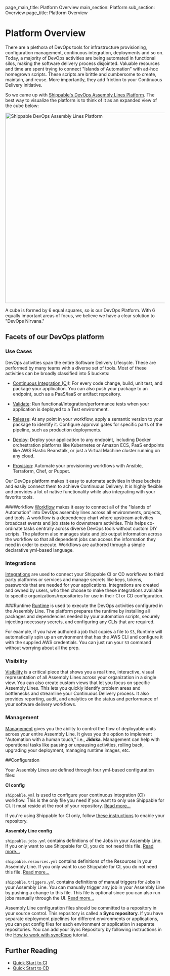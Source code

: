page_main_title: Platform Overview
main_section: Platform
sub_section: Overview
page_title: Platform Overview

# Platform Overview
There are a plethora of DevOps tools for infrastructure provisioning, configuration management, continuous integration, deployments and so on. Today, a majority of DevOps activities are being automated in functional silos, making the software delivery process disjointed. Valuable resources and time are spent trying to connect "Islands of Automation" with ad-hoc homegrown scripts. These scripts are brittle and cumbersome to create, maintain, and reuse. More importantly, they add friction to your Continuous Delivery initiative.

So we came up with [Shippable's DevOps Assembly Lines Platform](https://www.shippable.com/devops-assembly-lines.html). The best way to visualize the platform is to think of it as an expanded view of the cube below:  

<img src="/images/platform/assembly-lines.jpg" alt="Shippable DevOps Assembly Lines Platform" style="width:600px;"/>

A cube is formed by 6 equal squares, so is our DevOps Platform.  With 6 equally important areas of focus, we believe we have a clear solution to "DevOps Nirvana."

## Facets of our DevOps platform

### Use Cases
DevOps activities span the entire Software Delivery Lifecycle. These are performed by many teams with a diverse set of tools. Most of these activities can be broadly classified into 5 buckets:

- [Continuous Integration (CI)](/ci/why-continuous-integration/): For every code change, build, unit test, and package your application. You can also push your package to an endpoint, such as a PaaS/IaaS or artifact repository.

- [Validate](/validate/devops-validate/): Run functional/integration/performance tests when your application is deployed to a Test environment.

- [Release](/release/devops-release-management/): At any point in your workflow, apply a semantic version to your package to identify it. Configure approval gates for specific parts of the pipeline, such as production deployments.

- [Deploy](/deploy/why-deploy/): Deploy your application to any endpoint, including Docker orchestration platforms like Kubernetes or Amazon ECS, PaaS endpoints like AWS Elastic Beanstalk, or just a Virtual Machine cluster running on any cloud.

- [Provision](/provision/why-infrastructure-provisioning/): Automate your provisioning workflows with Ansible, Terraform, Chef, or Puppet.

Our DevOps platform makes it easy to automate activities in these buckets and easily connect them to achieve Continuous Delivery. It is highly flexible and provides a lot of native functionality while also integrating with your favorite tools.

###Workflow
[Workflow](workflow/overview) makes it easy to connect all of the "Islands of Automation" into DevOps assembly lines across all environments, projects, and tools. A workflow is a dependency chart where upstream activities broadcast events and job state to downstream activities. This helps co-ordinate tasks centrally across diverse DevOps tools without custom DIY scripts. The platform also manages state and job output information across the workflow so that all dependent jobs can access the information they need in order to execute.  Workflows are authored through a simple declarative yml-based language.

### Integrations
[Integrations](/platform/integration/overview) are used to connect your Shippable CI or CD workflows to third party platforms or services and manage secrets like keys, tokens, passwords that are needed for your applications. Integrations are created and owned by users, who then choose to make these integrations available to specific organizations/repositories for use in their CI or CD configuration.  

###Runtime
[Runtime](/platform/runtime/overview/) is used to execute the DevOps activities configured in the Assembly Line. The platform prepares the runtime by installing all packages and dependencies needed by your automation scripts, securely injecting necessary secrets, and configuring any CLIs that are required.

For example, if you have authored a job that copies a file to `S3`, Runtime will automatically spin up an environment that has the AWS CLI and configure it with the supplied AWS credentials. You can just run your `S3` command without worrying about all the prep.  

### Visibility
[Visibility](/platform/visibility/overview) is a critical piece that shows you a real time, interactive, visual representation of all Assembly Lines across your organization in a single view. You can also create custom views that let you focus on specific Assembly Lines. This lets you quickly identify problem areas and bottlenecks and streamline your Continuous Delivery process. It also provides reporting, audit, and analytics on the status and performance of your software delivery workflows.

### Management
[Management](/platform/management/overview) gives you the ability to control the flow of deployable units across your entire Assembly Line. It gives you the option to implement "Automation with a human touch," i.e., **Jidoka**. Management can help with operational tasks like pausing or unpausing activities, rolling back, upgrading your deployment, managing runtime images, etc.

##Configuration

Your Assembly Lines are defined through four yml-based configuration files:

**CI config**

`shippable.yml` is used to configure your continuous integration (CI) workflow. This is the only file you need if you want to only use Shippable for CI. It must reside at the root of your repository. [Read more...](/platform/tutorial/workflow/shippable-yml/)

If you're using Shippable for CI only, follow [these instructions](/ci/enable-project/) to enable your repository.

**Assembly Line config**

`shippable.jobs.yml` contains definitions of the Jobs in your Assembly Line. If you only want to use Shippable for CI, you do not need this file. [Read more...](/platform/tutorial/workflow/shippable-jobs-yml/)

`shippable.resources.yml` contains definitions of the Resources in your Assembly Line. If you only want to use Shippable for CI, you do not need this file. [Read more...](/platform/tutorial/workflow/shippable-resources-yml/)

`shippable.triggers.yml` contains definitions of manual triggers for Jobs in your Assembly Line. You can manually trigger any job in your Assembly Line by pushing a change to this file. This file is optional since you can also run jobs manually through the UI. [Read more...](/platform/tutorial/workflow/shippable-triggers-yml/)

Assembly Line configuration files should be committed to a repository in your source control. This repository is called a **Sync repository**. If you have separate deployment pipelines for different environments or applications, you can put config files for each environment or application in separate repositories. You can add your Sync Repository by following instructions in the [How to work with syncRepo](/platform/tutorial/workflow/crud-syncrepo/) tutorial.

## Further Reading
* [Quick Start to CI](/getting-started/ci-sample)
* [Quick Start to CD](/getting-started/cd-sample)
